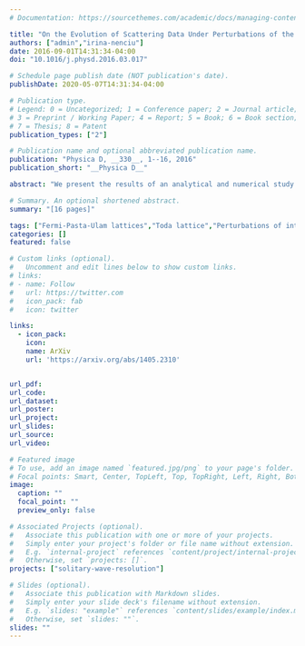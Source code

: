 ```yaml
---
# Documentation: https://sourcethemes.com/academic/docs/managing-content/

title: "On the Evolution of Scattering Data Under Perturbations of the Toda Lattice"
authors: ["admin","irina-nenciu"]
date: 2016-09-01T14:31:34-04:00
doi: "10.1016/j.physd.2016.03.017"

# Schedule page publish date (NOT publication's date).
publishDate: 2020-05-07T14:31:34-04:00

# Publication type.
# Legend: 0 = Uncategorized; 1 = Conference paper; 2 = Journal article;
# 3 = Preprint / Working Paper; 4 = Report; 5 = Book; 6 = Book section;
# 7 = Thesis; 8 = Patent
publication_types: ["2"]

# Publication name and optional abbreviated publication name.
publication: "Physica D, __330__, 1--16, 2016"
publication_short: "__Physica D__"

abstract: "We present the results of an analytical and numerical study of the long-time behavior for certain Fermi–Pasta–Ulam (FPU) lattices viewed as perturbations of the completely integrable Toda lattice. Our main tools are the direct and inverse scattering transforms for doubly-infinite Jacobi matrices, which are well-known to linearize the Toda flow. We focus in particular on the evolution of the associated scattering data under the perturbed vs. the unperturbed equations. We find that the eigenvalues present initially in the scattering data converge to new, slightly perturbed eigenvalues under the perturbed dynamics of the lattice equation. To these eigenvalues correspond solitary waves that emerge from the solitons in the initial data. We also find that new eigenvalues emerge from the continuous spectrum as the lattice system is let to evolve under the perturbed dynamics."

# Summary. An optional shortened abstract.
summary: "[16 pages]"

tags: ["Fermi-Pasta-Ulam lattices","Toda lattice","Perturbations of integrable systems","solitary wave resolution"]
categories: []
featured: false

# Custom links (optional).
#   Uncomment and edit lines below to show custom links.
# links:
# - name: Follow
#   url: https://twitter.com
#   icon_pack: fab
#   icon: twitter

links:
  - icon_pack:
    icon:
    name: ArXiv
    url: 'https://arxiv.org/abs/1405.2310'


url_pdf:
url_code:
url_dataset:
url_poster:
url_project:
url_slides:
url_source:
url_video:

# Featured image
# To use, add an image named `featured.jpg/png` to your page's folder.
# Focal points: Smart, Center, TopLeft, Top, TopRight, Left, Right, BottomLeft, Bottom, BottomRight.
image:
  caption: ""
  focal_point: ""
  preview_only: false

# Associated Projects (optional).
#   Associate this publication with one or more of your projects.
#   Simply enter your project's folder or file name without extension.
#   E.g. `internal-project` references `content/project/internal-project/index.md`.
#   Otherwise, set `projects: []`.
projects: ["solitary-wave-resolution"]

# Slides (optional).
#   Associate this publication with Markdown slides.
#   Simply enter your slide deck's filename without extension.
#   E.g. `slides: "example"` references `content/slides/example/index.md`.
#   Otherwise, set `slides: ""`.
slides: ""
---
```


